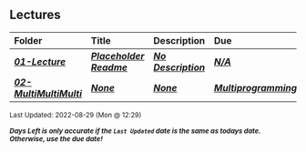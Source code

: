 ## Lectures

| Folder | Title | Description | Due | dueDate |  |
|:------|:------|:------|:------|:-----:|-----|
| ***<a href="https://github.com/rugbyprof/5143-Operating-Systems/tree/master/Lectures/01-Lecture">01-Lecture</a>*** | ***<a href="https://github.com/rugbyprof/5143-Operating-Systems/tree/master/Lectures/01-Lecture"> Placeholder Readme </a>*** | ***<a href="https://github.com/rugbyprof/5143-Operating-Systems/tree/master/Lectures/01-Lecture"> No Description</a>*** | ***<a href="https://github.com/rugbyprof/5143-Operating-Systems/tree/master/Lectures/01-Lecture">N/A</a>*** | ***<a href="https://github.com/rugbyprof/5143-Operating-Systems/tree/master/Lectures/01-Lecture">None</a>*** |  |
| ***<a href="https://github.com/rugbyprof/5143-Operating-Systems/tree/master/Lectures/02-MultiMultiMulti">02-MultiMultiMulti</a>*** | ***<a href="https://github.com/rugbyprof/5143-Operating-Systems/tree/master/Lectures/02-MultiMultiMulti">None</a>*** | ***<a href="https://github.com/rugbyprof/5143-Operating-Systems/tree/master/Lectures/02-MultiMultiMulti">None</a>*** | ***<a href="https://github.com/rugbyprof/5143-Operating-Systems/tree/master/Lectures/02-MultiMultiMulti"> Multiprogramming</a>*** | ***<a href="https://github.com/rugbyprof/5143-Operating-Systems/tree/master/Lectures/02-MultiMultiMulti">None</a>*** |  |

<sup>Last Updated: 2022-08-29 (Mon @ 12:29)</sup> 

<sup>***Days Left is only accurate if the `Last Updated` date is the same as todays date. Otherwise, use the due date!***</sup> 